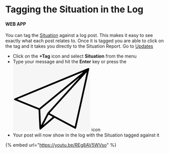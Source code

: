# Tagging the Situation in the Log

#### WEB APP

You can tag the [Situation](./) against a log post. This makes it easy to see exactly what each post relates to. Once it is tagged you are able to click on the tag and it takes you directly to the Situation Report. Go to [Updates](../updates/)

* Click on the **+Tag** icon and select **Situation** from the menu
* Type your message and hit the **Enter** key or press the![](../../.gitbook/assets/paper-airplane-icon.png) icon
* Your post will now show in the log with the Situation tagged against it

{% embed url="https://youtu.be/REg8AV5WVso" %}



